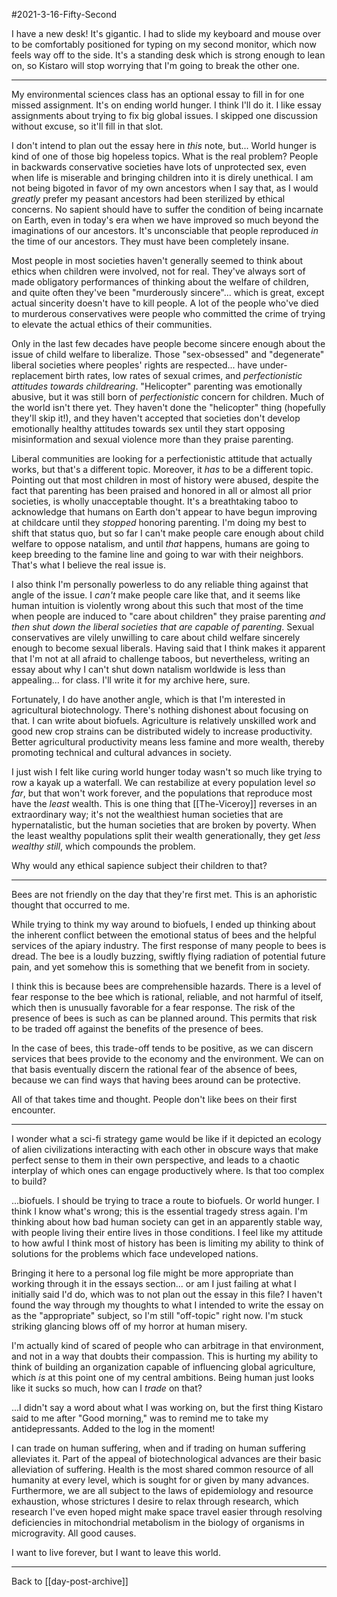 #2021-3-16-Fifty-Second

I have a new desk!  It's gigantic.  I had to slide my keyboard and mouse over to be comfortably positioned for typing on my second monitor, which now feels way off to the side.  It's a standing desk which is strong enough to lean on, so Kistaro will stop worrying that I'm going to break the other one.

---

My environmental sciences class has an optional essay to fill in for one missed assignment.  It's on ending world hunger.  I think I'll do it.  I like essay assignments about trying to fix big global issues.  I skipped one discussion without excuse, so it'll fill in that slot.

I don't intend to plan out the essay here in *this* note, but...  World hunger is kind of one of those big hopeless topics.  What is the real problem?  People in backwards conservative societies have lots of unprotected sex, even when life is miserable and bringing children into it is direly unethical.  I am not being bigoted in favor of my own ancestors when I say that, as I would *greatly* prefer my peasant ancestors had been sterilized by ethical concerns.  No sapient should have to suffer the condition of being incarnate on Earth, even in today's era when we have improved so much beyond the imaginations of our ancestors.  It's unconsciable that people reproduced *in* the time of our ancestors.  They must have been completely insane.

Most people in most societies haven't generally seemed to think about ethics when children were involved, not for real.  They've always sort of made obligatory performances of thinking about the welfare of children, and quite often they've been "murderously sincere"... which is great, except actual sincerity doesn't have to kill people.  A lot of the people who've died to murderous conservatives were people who committed the crime of trying to elevate the actual ethics of their communities.

Only in the last few decades have people become sincere enough about the issue of child welfare to liberalize.  Those "sex-obsessed" and "degenerate" liberal societies where peoples' rights are respected... have under-replacement birth rates, low rates of sexual crimes, and *perfectionistic attitudes towards childrearing*.  "Helicopter" parenting was emotionally abusive, but it was still born of *perfectionistic* concern for children.  Much of the world isn't there yet.  They haven't done the "helicopter" thing (hopefully they'll skip it!), and they haven't accepted that societies don't develop emotionally healthy attitudes towards sex until they start opposing misinformation and sexual violence more than they praise parenting.

Liberal communities are looking for a perfectionistic attitude that actually works, but that's a different topic.  Moreover, it *has* to be a different topic.  Pointing out that most children in most of history were abused, despite the fact that parenting has been praised and honored in all or almost all prior societies, is wholly unacceptable thought.  It's a breathtaking taboo to acknowledge that humans on Earth don't appear to have begun improving at childcare until they *stopped* honoring parenting.  I'm doing my best to shift that status quo, but so far I can't make people care enough about child welfare to oppose natalism, and until *that* happens, humans are going to keep breeding to the famine line and going to war with their neighbors.  That's what I believe the real issue is.

I also think I'm personally powerless to do any reliable thing against that angle of the issue.  I *can't* make people care like that, and it seems like human intuition is violently wrong about this such that most of the time when people are induced to "care about children" they praise parenting *and then shut down the liberal societies that are capable of parenting*.  Sexual conservatives are vilely unwilling to care about child welfare sincerely enough to become sexual liberals.  Having said that I think makes it apparent that I'm not at all afraid to challenge taboos, but nevertheless, writing an essay about why I can't shut down natalism worldwide is less than appealing... for class.  I'll write it for my archive here, sure.

Fortunately, I do have another angle, which is that I'm interested in agricultural biotechnology.  There's nothing dishonest about focusing on that.  I can write about biofuels.  Agriculture is relatively unskilled work and good new crop strains can be distributed widely to increase productivity.  Better agricultural productivity means less famine and more wealth, thereby promoting technical and cultural advances in society.

I just wish I felt like curing world hunger today wasn't so much like trying to row a kayak up a waterfall.  We can restabilize at every population level *so far*, but that won't work forever, and the populations that reproduce most have the *least* wealth.  This is one thing that [[The-Viceroy]] reverses in an extraordinary way; it's not the wealthiest human societies that are hypernatalistic, but the human societies that are broken by poverty.  When the least wealthy populations split their wealth generationally, they get *less wealthy still*, which compounds the problem.

Why would any ethical sapience subject their children to that?

---
Bees are not friendly on the day that they're first met.  This is an aphoristic thought that occurred to me.

While trying to think my way around to biofuels, I ended up thinking about the inherent conflict between the emotional status of bees and the helpful services of the apiary industry.  The first response of many people to bees is dread.  The bee is a loudly buzzing, swiftly flying radiation of potential future pain, and yet somehow this is something that we benefit from in society.

I think this is because bees are comprehensible hazards.  There is a level of fear response to the bee which is rational, reliable, and not harmful of itself, which then is unusually favorable for a fear response.  The risk of the presence of bees is such as can be planned around.  This permits that risk to be traded off against the benefits of the presence of bees.

In the case of bees, this trade-off tends to be positive, as we can discern services that bees provide to the economy and the environment.  We can on that basis eventually discern the rational fear of the absence of bees, because we can find ways that having bees around can be protective.

All of that takes time and thought.  People don't like bees on their first encounter.

---

I wonder what a sci-fi strategy game would be like if it depicted an ecology of alien civilizations interacting with each other in obscure ways that make perfect sense to them in their own perspective, and leads to a chaotic interplay of which ones can engage productively where.  Is that too complex to build?

...biofuels.  I should be trying to trace a route to biofuels.  Or world hunger.  I think I know what's wrong; this is the essential tragedy stress again.  I'm thinking about how bad human society can get in an apparently stable way, with people living their entire lives in those conditions.  I feel like my attitude to how awful I think most of history has been is limiting my ability to think of solutions for the problems which face undeveloped nations.

Bringing it here to a personal log file might be more appropriate than working through it in the essays section...  or am I just failing at what I initially said I'd do, which was to not plan out the essay in this file?  I haven't found the way through my thoughts to what I intended to write the essay on as the "appropriate" subject, so I'm still "off-topic" right now.  I'm stuck striking glancing blows off of my horror at human misery.

I'm actually kind of scared of people who can arbitrage in that environment, and not in a way that doubts their compassion.  This is hurting my ability to think of building an organization capable of influencing global agriculture, which *is* at this point one of my central ambitions.  Being human just looks like it sucks so much, how can I *trade* on that?

...I didn't say a word about what I was working on, but the first thing Kistaro said to me after "Good morning," was to remind me to take my antidepressants.  Added to the log in the moment!

I can trade on human suffering, when and if trading on human suffering alleviates it.  Part of the appeal of biotechnological advances are their basic alleviation of suffering.  Health is the most shared common resource of all humanity at every level, which is sought for or given by many advances.  Furthermore, we are all subject to the laws of epidemiology and resource exhaustion, whose strictures I desire to relax through research, which research I've even hoped might make space travel easier through resolving deficiencies in mitochondrial metabolism in the biology of organisms in microgravity.  All good causes.

I want to live forever, but I want to leave this world.

---
Back to [[day-post-archive]]